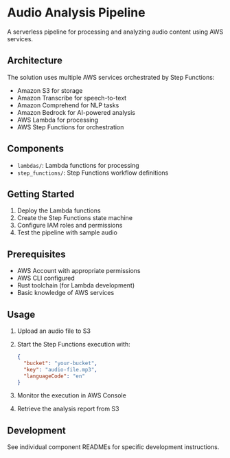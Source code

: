 # Audio Analysis Pipeline

A serverless pipeline for processing and analyzing audio content using AWS
services.

## Architecture

The solution uses multiple AWS services orchestrated by Step Functions:

- Amazon S3 for storage
- Amazon Transcribe for speech-to-text
- Amazon Comprehend for NLP tasks
- Amazon Bedrock for AI-powered analysis
- AWS Lambda for processing
- AWS Step Functions for orchestration

## Components

- `lambdas/`: Lambda functions for processing
- `step_functions/`: Step Functions workflow definitions

## Getting Started

1. Deploy the Lambda functions
2. Create the Step Functions state machine
3. Configure IAM roles and permissions
4. Test the pipeline with sample audio

## Prerequisites

- AWS Account with appropriate permissions
- AWS CLI configured
- Rust toolchain (for Lambda development)
- Basic knowledge of AWS services

## Usage

1. Upload an audio file to S3
2. Start the Step Functions execution with:

   ```json
   {
     "bucket": "your-bucket",
     "key": "audio-file.mp3",
     "languageCode": "en"
   }
   ```

3. Monitor the execution in AWS Console
4. Retrieve the analysis report from S3

## Development

See individual component READMEs for specific development instructions.
